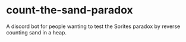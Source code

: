 # count-the-sand-paradox
 A discord bot for people wanting to test the Sorites paradox by reverse counting sand in a heap.
